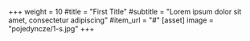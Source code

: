 +++
weight = 10
#title = "First Title"
#subtitle = "Lorem ipsum dolor sit amet, consectetur adipiscing"
#item_url = "#"
[asset] 
image = "pojedyncze/1-s.jpg"
+++
